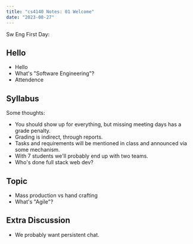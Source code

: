 ```yaml
---
title: "cs4140 Notes: 01 Welcome"
date: "2023-08-27"
---
```


Sw Eng First Day:

## Hello

 - Hello
 - What's "Software Engineering"?
 - Attendence

## Syllabus

Some thoughts:

 - You should show up for everything, but missing
   meeting days has a grade penalty.
 - Grading is indirect, through reports.
 - Tasks and requirements will be mentioned in class
   and announced via some mechanism.
 - With 7 students we'll probably end up with two teams.
 - Who's done full stack web dev?

## Topic

 - Mass production vs hand crafting
 - What's "Agile"?

## Extra Discussion

 - We probably want persistent chat.




